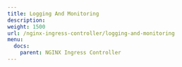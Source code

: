 ```yaml
---
title: Logging And Monitoring
description:
weight: 1500
url: /nginx-ingress-controller/logging-and-monitoring
menu:
  docs:
    parent: NGINX Ingress Controller
---
```

